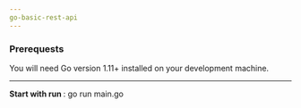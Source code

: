 ```yaml
---
go-basic-rest-api
---
```


<h3>Prerequests</h3>
You will need Go version 1.11+ installed on your development machine.

---

<b> Start with run </b> :  go run main.go
